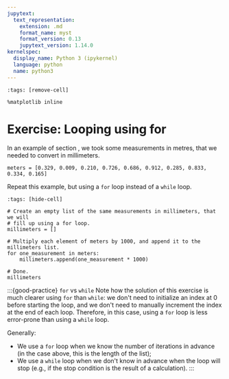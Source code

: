 ```yaml
---
jupytext:
  text_representation:
    extension: .md
    format_name: myst
    format_version: 0.13
    jupytext_version: 1.14.0
kernelspec:
  display_name: Python 3 (ipykernel)
  language: python
  name: python3
---
```


```{code-cell} ipython3
:tags: [remove-cell]

%matplotlib inline
```


# Exercise: Looping using **for**

In an example of section [](python_while.md), we took some measurements in metres, that we needed to convert in millimeters.

```{code-cell}
meters = [0.329, 0.009, 0.210, 0.726, 0.686, 0.912, 0.285, 0.833, 0.334, 0.165]
```

Repeat this example, but using a `for` loop instead of a `while` loop.

```{code-cell}
:tags: [hide-cell]

# Create an empty list of the same measurements in millimeters, that we will
# fill up using a for loop.
millimeters = []

# Multiply each element of meters by 1000, and append it to the millimeters list.
for one_measurement in meters:
    millimeters.append(one_measurement * 1000)

# Done.
millimeters
```

:::{good-practice} `for` vs `while`
Note how the solution of this exercise is much clearer using `for` than `while`: we don't need to initialize an index at 0 before starting the loop, and we don't need to manually increment the index at the end of each loop. Therefore, in this case, using a `for` loop is less error-prone than using a `while` loop.

Generally:
- We use a `for` loop when we know the number of iterations in advance (in the case above, this is the length of the list);
- We use a `while` loop when we don't know in advance when the loop will stop (e.g., if the stop condition is the result of a calculation).
:::

